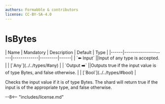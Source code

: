 ```yaml
---
authors: Formabble & contributors
license: CC-BY-SA-4.0
---
```



# IsBytes

<div class="sh-parameters" markdown="1">
| Name | Mandatory | Description | Default | Type |
|------|---------------------|-------------|---------|------|
| `⬅️ Input` ||Input of any type is accepted. | | [`Any`](../../types/#any) |
| `Output ➡️` ||Outputs true if the input value is of type Bytes, and false otherwise. | | [`Bool`](../../types/#bool) |

</div>

Checks the input value if it is of type Bytes. The shard will return true if the input is of the appropriate type, and false otherwise.

--8<-- "includes/license.md"

